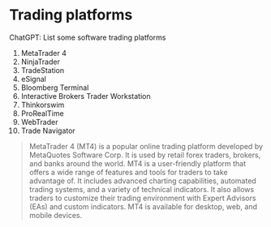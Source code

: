 # Trading platforms

ChatGPT: List some software trading platforms

1. MetaTrader 4
2. NinjaTrader
3. TradeStation
4. eSignal
5. Bloomberg Terminal
6. Interactive Brokers Trader Workstation
7. Thinkorswim
8. ProRealTime
9. WebTrader
10. Trade Navigator

> MetaTrader 4 (MT4) is a popular online trading platform developed by MetaQuotes Software Corp. It is used by retail forex traders, brokers, and banks around the world. MT4 is a user-friendly platform that offers a wide range of features and tools for traders to take advantage of. It includes advanced charting capabilities, automated trading systems, and a variety of technical indicators. It also allows traders to customize their trading environment with Expert Advisors (EAs) and custom indicators. MT4 is available for desktop, web, and mobile devices.

